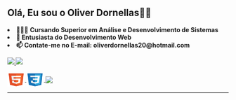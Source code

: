 <h2>Olá, Eu sou o Oliver Dornellas👋🏽</h2>
<li>👨🏽‍💻 <strong>Cursando Superior em Análise e Desenvolvimento de Sistemas
<li>🌱 Entusiasta do Desenvolvimento Web
<li>📫 Contate-me no E-mail: oliverdornellas20@hotmail.com
  <p>
  
  <div align="">
  <a href="https://github.com/oliverdornellas">
  <img height="180em" src="https://github-readme-stats.vercel.app/api?username=oliverdornellas&show_icons=true&theme=maroongold&include_all_commits=true&count_private=true"/>
  <img height="180em" src="https://github-readme-stats.vercel.app/api/top-langs/?username=oliverdornellas&layout=compact&langs_count=7&theme=maroongold"/>
</div>
    
<div style="display: inline_block"><br>
   <img align="center" alt="oliver-HTML" height="30" width="40" src="https://raw.githubusercontent.com/devicons/devicon/master/icons/html5/html5-original.svg">
  <img align="center" alt="oliver-CSS" height="30" width="40" src="https://raw.githubusercontent.com/devicons/devicon/master/icons/css3/css3-original.svg">
  <img align="center" height="60" widht="40" src="https://cdn.jsdelivr.net/gh/devicons/devicon/icons/mysql/mysql-plain-wordmark.svg" />
</div>
    <hr>
